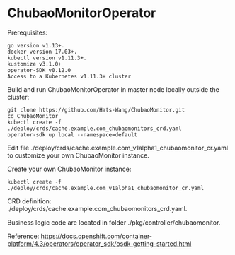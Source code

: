 # ChubaoMonitorOperator

Prerequisites:
```
go version v1.13+.
docker version 17.03+.
kubectl version v1.11.3+.
kustomize v3.1.0+
operator-SDK v0.12.0
Access to a Kubernetes v1.11.3+ cluster
```

Build and run ChubaoMonitorOperator in master node locally outside the cluster:
```
git clone https://github.com/Hats-Wang/ChubaoMonitor.git
cd ChubaoMonitor
kubectl create -f ./deploy/crds/cache.example.com_chubaomonitors_crd.yaml
operator-sdk up local --namespace=default
```


Edit file ./deploy/crds/cache.example.com_v1alpha1_chubaomonitor_cr.yaml to customize your own ChubaoMonitor instance.


Create your own ChubaoMonitor instance:
```
kubectl create -f ./deploy/crds/cache.example.com_v1alpha1_chubaomonitor_cr.yaml
```

CRD definition: ./deploy/crds/cache.example.com_chubaomonitors_crd.yaml.

Business logic code are located in folder ./pkg/controller/chubaomonitor.

Reference: https://docs.openshift.com/container-platform/4.3/operators/operator_sdk/osdk-getting-started.html
